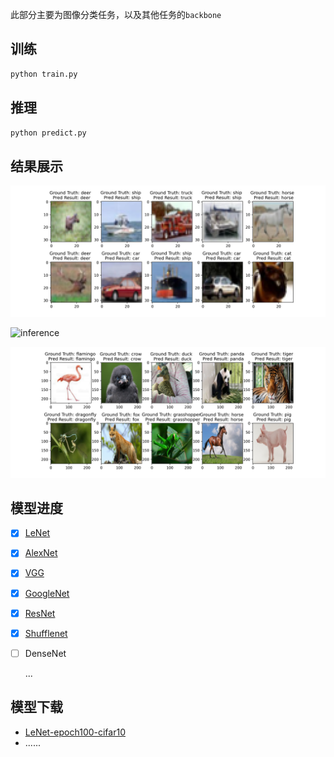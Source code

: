 此部分主要为图像分类任务，以及其他任务的`backbone`

## 训练
```python
python train.py
```

## 推理
```python
python predict.py
```

## 结果展示
![inference](assets/infer_cifar10.png)


![inference](assets/infer_crop5.png)


![inference](assets/infer_animal100.png)


## 模型进度
- [x] [LeNet](backbone/alexnet.py)
- [x] [AlexNet](backbone/alexnet.py)
- [x] [VGG](backbone/vgg.py)  
- [x] [GoogleNet](backbone/googlenet.py)
- [x] [ResNet](backbone/resnet.py)
- [x] [Shufflenet](classification/backbone/shufflenet.py)
- [ ] DenseNet

  ...
 
## 模型下载
- [LeNet-epoch100-cifar10](https://deepl-ckpt-classification.gd2.qingstor.com/lenet/lenet_cifar10_epoch_100.pth)
- ......